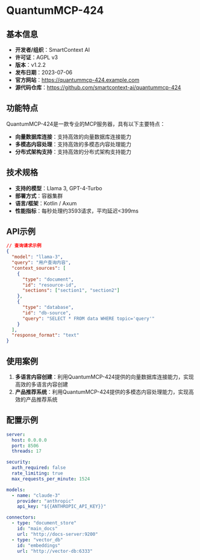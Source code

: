 # QuantumMCP-424

## 基本信息

- **开发者/组织**：SmartContext AI
- **许可证**：AGPL v3
- **版本**：v1.2.2
- **发布日期**：2023-07-06
- **官方网站**：https://quantummcp-424.example.com
- **源代码仓库**：https://github.com/smartcontext-ai/quantummcp-424

## 功能特点

QuantumMCP-424是一款专业的MCP服务器，具有以下主要特点：

- **向量数据库连接**：支持高效的向量数据库连接能力
- **多模态内容处理**：支持高效的多模态内容处理能力
- **分布式架构支持**：支持高效的分布式架构支持能力


## 技术规格

- **支持的模型**：Llama 3, GPT-4-Turbo
- **部署方式**：容器集群
- **语言/框架**：Kotlin / Axum
- **性能指标**：每秒处理约3593请求，平均延迟<399ms

## API示例

```json
// 查询请求示例
{
  "model": "llama-3",
  "query": "用户查询内容",
  "context_sources": [
    {
      "type": "document",
      "id": "resource-id",
      "sections": ["section1", "section2"]
    },
    {
      "type": "database",
      "id": "db-source",
      "query": "SELECT * FROM data WHERE topic='query'"
    }
  ],
  "response_format": "text"
}
```

## 使用案例

1. **多语言内容创建**：利用QuantumMCP-424提供的向量数据库连接能力，实现高效的多语言内容创建
2. **产品推荐系统**：利用QuantumMCP-424提供的多模态内容处理能力，实现高效的产品推荐系统


## 配置示例

```yaml
server:
  host: 0.0.0.0
  port: 8506
  threads: 17

security:
  auth_required: false
  rate_limiting: true
  max_requests_per_minute: 1524

models:
  - name: "claude-3"
    provider: "anthropic"
    api_key: "${{ANTHROPIC_API_KEY}}"

connectors:
  - type: "document_store"
    id: "main_docs"
    url: "http://docs-server:9200"
  - type: "vector_db"
    id: "embeddings"
    url: "http://vector-db:6333"
```